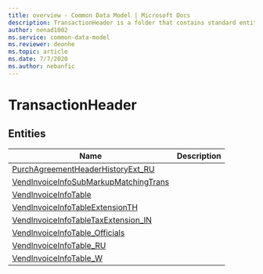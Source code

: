 ```yaml
---
title: overview - Common Data Model | Microsoft Docs
description: TransactionHeader is a folder that contains standard entities related to the Common Data Model.
author: nenad1002
ms.service: common-data-model
ms.reviewer: deonhe
ms.topic: article
ms.date: 7/7/2020
ms.author: nebanfic
---
```


# TransactionHeader


## Entities

|Name|Description|
|---|---|
|[PurchAgreementHeaderHistoryExt_RU](PurchAgreementHeaderHistoryExt_RU.md)||
|[VendInvoiceInfoSubMarkupMatchingTrans](VendInvoiceInfoSubMarkupMatchingTrans.md)||
|[VendInvoiceInfoTable](VendInvoiceInfoTable.md)||
|[VendInvoiceInfoTableExtensionTH](VendInvoiceInfoTableExtensionTH.md)||
|[VendInvoiceInfoTableTaxExtension_IN](VendInvoiceInfoTableTaxExtension_IN.md)||
|[VendInvoiceInfoTable_Officials](VendInvoiceInfoTable_Officials.md)||
|[VendInvoiceInfoTable_RU](VendInvoiceInfoTable_RU.md)||
|[VendInvoiceInfoTable_W](VendInvoiceInfoTable_W.md)||
